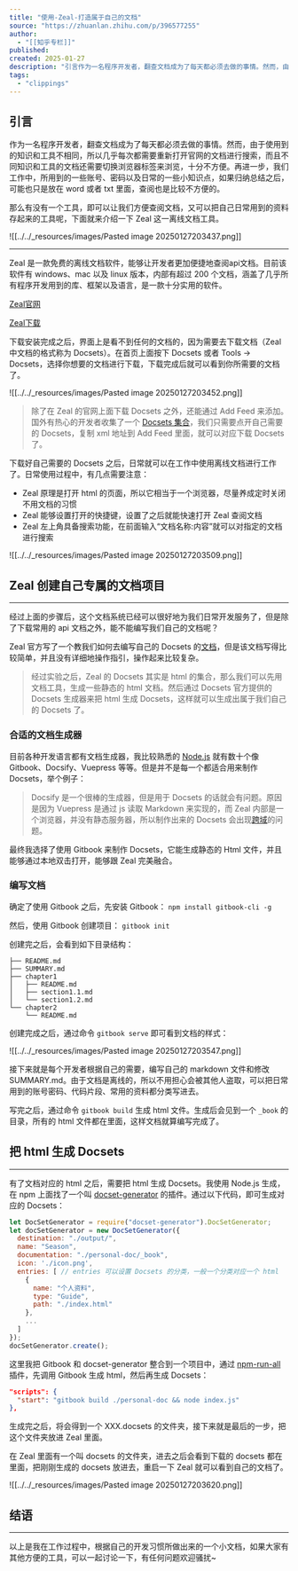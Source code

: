 ```yaml
---
title: "使用-Zeal-打造属于自己的文档"
source: "https://zhuanlan.zhihu.com/p/396577255"
author:
  - "[[知乎专栏]]"
published:
created: 2025-01-27
description: "引言作为一名程序开发者，翻查文档成为了每天都必须去做的事情。然而，由于使用到的知识和工具不相同，所以几乎每次都需要重新打开官网的文档进行搜索，而且不同知识和工具的文档还需要切换浏览器标签来浏览，十分…"
tags:
  - "clippings"
---
```

## 引言

作为一名程序开发者，翻查文档成为了每天都必须去做的事情。然而，由于使用到的知识和工具不相同，所以几乎每次都需要重新打开官网的文档进行搜索，而且不同知识和工具的文档还需要切换浏览器标签来浏览，十分不方便。再进一步，我们工作中，所用到的一些账号、密码以及日常的一些小知识点，如果归纳总结之后，可能也只是放在 word 或者 txt 里面，查阅也是比较不方便的。

那么有没有一个工具，即可以让我们方便查阅文档，又可以把自己日常用到的资料存起来的工具呢，下面就来介绍一下 Zeal 这一离线文档工具。

![[../../_resources/images/Pasted image 20250127203437.png]]

---

Zeal 是一款免费的离线文档软件，能够让开发者更加便捷地查阅api文档。目前该软件有 windows、mac 以及 linux 版本，内部有超过 200 个文档，涵盖了几乎所有程序开发用到的库、框架以及语言，是一款十分实用的软件。

[Zeal官网](https://link.zhihu.com/?target=https%3A//zealdocs.org/)

[Zeal下载](https://link.zhihu.com/?target=https%3A//zealdocs.org/download.html)

下载安装完成之后，界面上是看不到任何的文档的，因为需要去下载文档（Zeal 中文档的格式称为 Docsets）。在首页上面按下 Docsets 或者 Tools -> Docsets，选择你想要的文档进行下载，下载完成后就可以看到你所需要的文档了。

![[../../_resources/images/Pasted image 20250127203452.png]]
> 除了在 Zeal 的官网上面下载 Docsets 之外，还能通过 Add Feed 来添加。国外有热心的开发者收集了一个 [Docsets 集合](https://link.zhihu.com/?target=https%3A//zealusercontributions.now.sh/)，我们只需要点开自己需要的 Docsets，复制 xml 地址到 Add Feed 里面，就可以对应下载 Docsets 了。  

下载好自己需要的 Docsets 之后，日常就可以在工作中使用离线文档进行工作了。日常使用过程中，有几点需要注意：

- Zeal 原理是打开 html 的页面，所以它相当于一个浏览器，尽量养成定时关闭不用文档的习惯
- Zeal 能够设置打开的快捷键，设置了之后就能快速打开 Zeal 查阅文档
- Zeal 左上角具备搜索功能，在前面输入“文档名称:内容”就可以对指定的文档进行搜索

![[../../_resources/images/Pasted image 20250127203509.png]]

## Zeal 创建自己专属的文档项目

---

经过上面的步骤后，这个文档系统已经可以很好地为我们日常开发服务了，但是除了下载常用的 api 文档之外，能不能编写我们自己的文档呢？

Zeal 官方写了一个教我们如何去编写自己的 Docsets 的[文档](https://link.zhihu.com/?target=https%3A//kapeli.com/docsets)，但是该文档写得比较简单，并且没有详细地操作指引，操作起来比较复杂。

> 经过实验之后，Zeal 的 Docsets 其实是 html 的集合，那么我们可以先用文档工具，生成一些静态的 html 文档。然后通过 Docsets 官方提供的 Docsets 生成器来把 html 生成 Docsets，这样就可以生成出属于我们自己的 Docsets 了。  

### 合适的文档生成器

目前各种开发语言都有文档生成器，我比较熟悉的 [Node.js](https://zhida.zhihu.com/search?content_id=176258498&content_type=Article&match_order=1&q=Node.js&zhida_source=entity) 就有数十个像 Gitbook、Docsify、Vuepress 等等。但是并不是每一个都适合用来制作 Docsets，举个例子：

> Docsify 是一个很棒的生成器，但是用于 Docsets 的话就会有问题。原因是因为 Vuepress 是通过 js 读取 Markdown 来实现的，而 Zeal 内部是一个浏览器，并没有静态服务器，所以制作出来的 Docsets 会出现[跨域](https://zhida.zhihu.com/search?content_id=176258498&content_type=Article&match_order=1&q=%E8%B7%A8%E5%9F%9F&zhida_source=entity)的问题。  

最终我选择了使用 Gitbook 来制作 Docsets，它能生成静态的 Html 文件，并且能够通过本地双击打开，能够跟 Zeal 完美融合。

### 编写文档

确定了使用 Gitbook 之后，先安装 Gitbook： `npm install gitbook-cli -g`

然后，使用 Gitbook 创建项目： `gitbook init`

创建完之后，会看到如下目录结构：

```text
├── README.md
├── SUMMARY.md
├── chapter1
│   ├── README.md
│   ├── section1.1.md
│   └── section1.2.md
└── chapter2
    └── README.md
```

创建完成之后，通过命令 `gitbook serve` 即可看到文档的样式：

![[../../_resources/images/Pasted image 20250127203547.png]]

接下来就是每个开发者根据自己的需要，编写自己的 markdown 文件和修改 SUMMARY.md。由于文档是离线的，所以不用担心会被其他人盗取，可以把日常用到的账号密码、代码片段、常用的资料都分类写进去。

写完之后，通过命令 `gitbook build` 生成 html 文件。生成后会见到一个 `_book` 的目录，所有的 html 文件都在里面，这样文档就算编写完成了。

## 把 html 生成 Docsets

---

有了文档对应的 html 之后，需要把 html 生成 Docsets。我使用 Node.js 生成，在 npm 上面找了一个叫 [docset-generator](https://link.zhihu.com/?target=https%3A//www.npmjs.com/package/docset-generator) 的插件。通过以下代码，即可生成对应的 Docsets：

```js
let DocSetGenerator = require("docset-generator").DocSetGenerator;
let docSetGenerator = new DocSetGenerator({
  destination: "./output/",
  name: "Season",
  documentation: "./personal-doc/_book",
  icon: './icon.png',
  entries: [ // entries 可以设置 Docsets 的分类，一般一个分类对应一个 html
    {
      name: "个人资料",
      type: "Guide",
      path: "./index.html"
    },
    ...
  ]
});
docSetGenerator.create();
```

这里我把 Gitbook 和 docset-generator 整合到一个项目中，通过 [npm-run-all](https://link.zhihu.com/?target=https%3A//www.npmjs.com/package/npm-run-all) 插件，先调用 Gitbook 生成 html，然后再生成 Docsets：

```json
"scripts": {
  "start": "gitbook build ./personal-doc && node index.js"
},
```

生成完之后，将会得到一个 XXX.docsets 的文件夹，接下来就是最后的一步，把这个文件夹放进 Zeal 里面。

在 Zeal 里面有一个叫 docsets 的文件夹，进去之后会看到下载的 docsets 都在里面，把刚刚生成的 docsets 放进去，重启一下 Zeal 就可以看到自己的文档了。

![[../../_resources/images/Pasted image 20250127203620.png]]

## 结语

---

以上是我在工作过程中，根据自己的开发习惯所做出来的一个小文档，如果大家有其他方便的工具，可以一起讨论一下，有任何问题欢迎骚扰~
